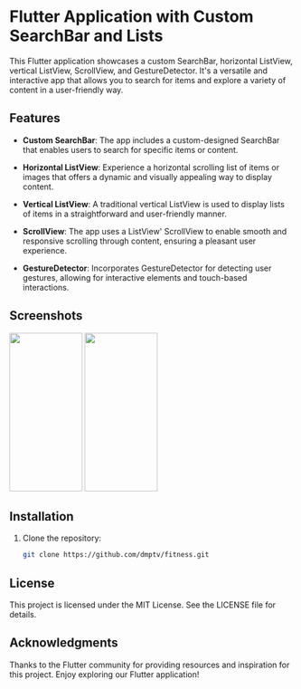 
# Flutter Application with Custom SearchBar and Lists

This Flutter application showcases a custom SearchBar, horizontal ListView, vertical ListView, ScrollView, and GestureDetector. It's a versatile and interactive app that allows you to search for items and explore a variety of content in a user-friendly way.

## Features

- **Custom SearchBar**: The app includes a custom-designed SearchBar that enables users to search for specific items or content.

- **Horizontal ListView**: Experience a horizontal scrolling list of items or images that offers a dynamic and visually appealing way to display content.

- **Vertical ListView**: A traditional vertical ListView is used to display lists of items in a straightforward and user-friendly manner.

- **ScrollView**: The app uses a ListView' ScrollView to enable smooth and responsive scrolling through content, ensuring a pleasant user experience.

- **GestureDetector**: Incorporates GestureDetector for detecting user gestures, allowing for interactive elements and touch-based interactions.

## Screenshots

<!-- To specify the width or height, you can do something like this: -->
<img src="https://user-images.githubusercontent.com/17449669/274194103-5f2c655f-f1a5-4508-b6c1-ba1e7ba72934.png" width="129" height="280">
<img src="https://user-images.githubusercontent.com/17449669/274194126-a08a2dbb-fc09-4a46-9f62-e2fbc0b93e24.png" width="129" height="280">


## Installation

1. Clone the repository:

   ```bash
   git clone https://github.com/dmptv/fitness.git

## License
This project is licensed under the MIT License. See the LICENSE file for details.

## Acknowledgments
Thanks to the Flutter community for providing resources and inspiration for this project.
Enjoy exploring our Flutter application!
